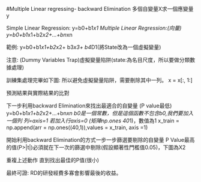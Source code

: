 #Multiple Linear regressing- backward Elimination
多個自變量X求一個應變量y

Simple Linear Regression:
y=b0+b1*x1
Multiple Linear Regression:(向量)
y=b0+b1*x1+b2*x2+...+bn*xn

範例: y=b0+b1*x1+b2*x2+ b3*x3+ b4*D1(將State改為一個虛擬變量)
 
注意: (Dummy Variables Trap)虛擬變量陷阱(state:為名目尺度，所以要做分類數據處理)

訓練集處理完畢如下圖: 所以避免虛擬變量陷阱，需要刪除其中一列。 x = x[:, 1:]
 
預測結果與實際結果的比對
 
下一步利用backward Elimination來找出最適合的自變量 (P value最低)
y=b0+b1*x1+b2*x2+...+bn*xn
b0是一個常數，但是這個函數不包含b0,我們要加入一個列
列=axis=1 若加入行axis=0 (矩陣np.ones 40*1)，數值為1
x_train = np.append(arr = np.ones((40,1)),values = x_train, axis =1)
 
開始利用backward Elimination的方式一步一步篩選要剔除的自變量
P Value最高的值(P>|t|)必須就在下一次的篩選中剔除(假設顯著性門檻值0.05)，下圖為X2 
 
重複上述動作 直到找出最佳的P值(很小)
 
最終可證: RD的研發經費多寡會影響最後的收益。
